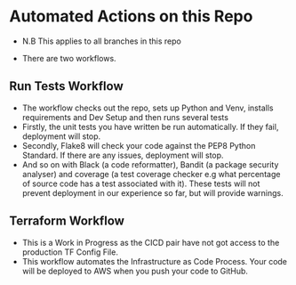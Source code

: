 # Automated Actions on this Repo

- N.B This applies to all branches in this repo

- There are two workflows. 

## Run Tests Workflow

- The workflow checks out the repo, sets up Python and Venv, installs requirements and Dev Setup and then runs several tests 
- Firstly, the unit tests you have written be run automatically. If they fail, deployment will stop. 
- Secondly, Flake8 will check your code against the PEP8 Python Standard. If there are any issues, deployment will stop. 
- And so on with Black (a code reformatter), Bandit (a package security analyser) and coverage (a test coverage checker e.g what percentage of source code has a test associated with it). These tests will not prevent deployment in our experience so far, but will provide warnings.

## Terraform Workflow
- This is a Work in Progress as the CICD pair have not got access to the production TF Config File.
- This workflow automates the Infrastructure as Code Process. Your code will be deployed to AWS when you push your code to GitHub. 